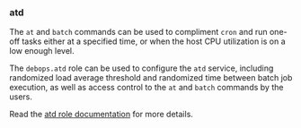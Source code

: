 ### atd

The `at` and `batch` commands can be used to compliment `cron` and run
one-off tasks either at a specified time, or when the host CPU
utilization is on a low enough level.

The `debops.atd` role can be used to configure the `atd` service,
including randomized load average threshold and randomized time between
batch job execution, as well as access control to the `at` and `batch`
commands by the users.

Read the [atd role documentation](https://docs.debops.org/en/HEAD/ansible/roles/atd/) for more details.
